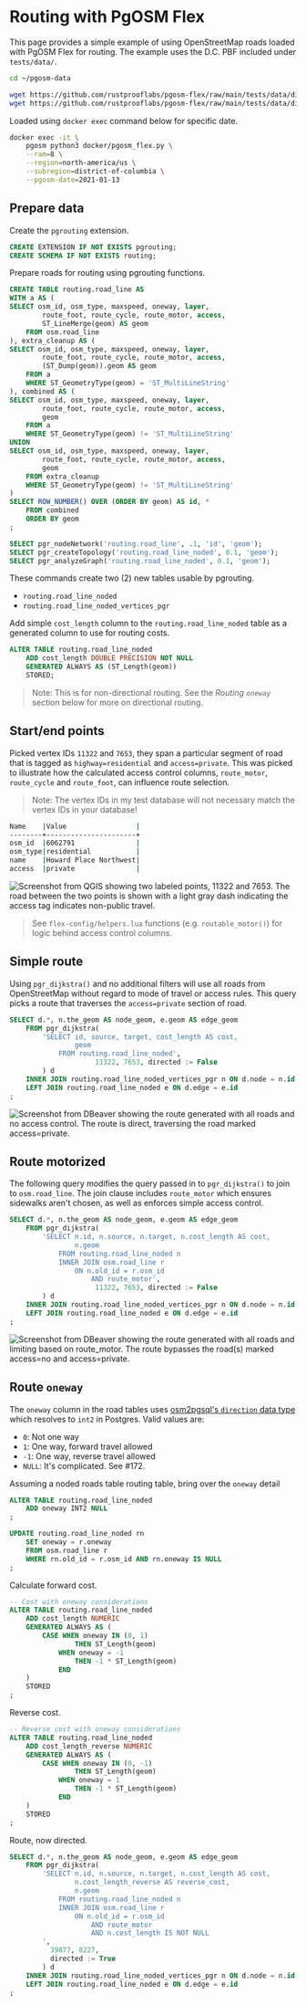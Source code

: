 # Routing with PgOSM Flex

This page provides a simple example of using OpenStreetMap roads
loaded with PgOSM Flex for routing.
The example uses the D.C. PBF included under `tests/data/`.

```bash
cd ~/pgosm-data

wget https://github.com/rustprooflabs/pgosm-flex/raw/main/tests/data/district-of-columbia-2021-01-13.osm.pbf
wget https://github.com/rustprooflabs/pgosm-flex/raw/main/tests/data/district-of-columbia-2021-01-13.osm.pbf.md5
```

Loaded using `docker exec` command below for specific date.

```bash
docker exec -it \
    pgosm python3 docker/pgosm_flex.py \
    --ram=8 \
    --region=north-america/us \
    --subregion=district-of-columbia \
    --pgosm-date=2021-01-13
```


## Prepare data

Create the `pgrouting` extension.

```sql
CREATE EXTENSION IF NOT EXISTS pgrouting;
CREATE SCHEMA IF NOT EXISTS routing;
```

Prepare roads for routing using pgrouting functions.

```sql
CREATE TABLE routing.road_line AS
WITH a AS (
SELECT osm_id, osm_type, maxspeed, oneway, layer,
        route_foot, route_cycle, route_motor, access,
        ST_LineMerge(geom) AS geom
    FROM osm.road_line
), extra_cleanup AS (
SELECT osm_id, osm_type, maxspeed, oneway, layer,
        route_foot, route_cycle, route_motor, access,
        (ST_Dump(geom)).geom AS geom
    FROM a 
    WHERE ST_GeometryType(geom) = 'ST_MultiLineString'
), combined AS (
SELECT osm_id, osm_type, maxspeed, oneway, layer,
        route_foot, route_cycle, route_motor, access,
        geom
    FROM a
    WHERE ST_GeometryType(geom) != 'ST_MultiLineString'
UNION
SELECT osm_id, osm_type, maxspeed, oneway, layer,
        route_foot, route_cycle, route_motor, access,
        geom
    FROM extra_cleanup
    WHERE ST_GeometryType(geom) != 'ST_MultiLineString'
)
SELECT ROW_NUMBER() OVER (ORDER BY geom) AS id, *
    FROM combined
    ORDER BY geom
;

```


```sql
SELECT pgr_nodeNetwork('routing.road_line', .1, 'id', 'geom');
SELECT pgr_createTopology('routing.road_line_noded', 0.1, 'geom');
SELECT pgr_analyzeGraph('routing.road_line_noded', 0.1, 'geom');
```

These commands create two (2) new tables usable by pgrouting.

* `routing.road_line_noded`
* `routing.road_line_noded_vertices_pgr`

Add simple `cost_length` column to the `routing.road_line_noded` table
as a generated column to use for routing costs.



```sql
ALTER TABLE routing.road_line_noded
    ADD cost_length DOUBLE PRECISION NOT NULL
    GENERATED ALWAYS AS (ST_Length(geom))
    STORED; 
```

> Note: This is for non-directional routing.  See the *Routing `oneway`* section below for more on directional routing.


## Start/end points

Picked vertex IDs `11322` and `7653`, they span a particular segment
of road that is tagged as `highway=residential` and `access=private`.
This was picked to illustrate how the calculated access control columns, `route_motor`, `route_cycle` and `route_foot`,
can influence route selection.

> Note:  The vertex IDs in my test database will not necessary match the vertex IDs in your database!

```bash
Name    |Value                 |
--------+----------------------+
osm_id  |6062791               |
osm_type|residential           |
name    |Howard Place Northwest|
access  |private               |
```


![Screenshot from QGIS showing two labeled points, 11322 and 7653. The road between the two points is shown with a light gray dash indicating the access tag indicates non-public travel.](dc-example-route-start-end-vertices.png)

> See `flex-config/helpers.lua` functions (e.g. `routable_motor()`) for logic behind access control columns.


## Simple route

Using `pgr_dijkstra()` and no additional filters will
use all roads from OpenStreetMap without regard to mode of travel
or access rules.
This query picks a route that traverses the `access=private` section
of road.


```sql
SELECT d.*, n.the_geom AS node_geom, e.geom AS edge_geom
    FROM pgr_dijkstra(
        'SELECT id, source, target, cost_length AS cost,
                geom
            FROM routing.road_line_noded',
                     11322, 7653, directed := False
        ) d
    INNER JOIN routing.road_line_noded_vertices_pgr n ON d.node = n.id
    LEFT JOIN routing.road_line_noded e ON d.edge = e.id
;
```

![Screenshot from DBeaver showing the route generated with all roads and no access control. The route is direct, traversing the road marked access=private.](dc-example-route-start-no-access-control.png)


## Route motorized

The following query modifies the query passed in to `pgr_dijkstra()`
to join to `osm.road_line`.  The join clause includes `route_motor`
which ensures sidewalks aren't chosen, as well as enforces simple
access control.


```sql
SELECT d.*, n.the_geom AS node_geom, e.geom AS edge_geom
    FROM pgr_dijkstra(
        'SELECT n.id, n.source, n.target, n.cost_length AS cost,
                n.geom
            FROM routing.road_line_noded n
            INNER JOIN osm.road_line r
            	ON n.old_id = r.osm_id
            		AND route_motor',
                     11322, 7653, directed := False
        ) d
    INNER JOIN routing.road_line_noded_vertices_pgr n ON d.node = n.id
    LEFT JOIN routing.road_line_noded e ON d.edge = e.id
;
```


![Screenshot from DBeaver showing the route generated with all roads and limiting based on route_motor. The route bypasses the road(s) marked access=no and access=private.](dc-example-route-start-motor-access-control.png)


## Route `oneway`

The `oneway` column in the road tables uses
[osm2pgsql's `direction` data type](https://osm2pgsql.org/doc/manual.html#type-conversions) which resolves to `int2` in Postgres.
Valid values are:

* `0`: Not one way
* `1`: One way, forward travel allowed
* `-1`: One way, reverse travel allowed
* `NULL`: It's complicated. See #172.


Assuming a noded roads table routing table, bring over the `oneway` detail

```sql
ALTER TABLE routing.road_line_noded
    ADD oneway INT2 NULL
;

UPDATE routing.road_line_noded rn
    SET oneway = r.oneway
    FROM osm.road_line r
    WHERE rn.old_id = r.osm_id AND rn.oneway IS NULL
;
```

Calculate forward cost.

```sql
-- Cost with oneway considerations
ALTER TABLE routing.road_line_noded
    ADD cost_length NUMERIC
    GENERATED ALWAYS AS (
        CASE WHEN oneway IN (0, 1)
                THEN ST_Length(geom)
            WHEN oneway = -1
                THEN -1 * ST_Length(geom)
            END
    )
    STORED
;
```

Reverse cost.

```sql
-- Reverse cost with oneway considerations
ALTER TABLE routing.road_line_noded
    ADD cost_length_reverse NUMERIC
    GENERATED ALWAYS AS (
        CASE WHEN oneway IN (0, -1)
                THEN ST_Length(geom)
            WHEN oneway = 1
                THEN -1 * ST_Length(geom)
            END
    )
    STORED
;
```

Route, now directed.

```sql
SELECT d.*, n.the_geom AS node_geom, e.geom AS edge_geom
    FROM pgr_dijkstra(
        'SELECT n.id, n.source, n.target, n.cost_length AS cost,
                n.cost_length_reverse AS reverse_cost,
                n.geom
            FROM routing.road_line_noded n
            INNER JOIN osm.road_line r
                ON n.old_id = r.osm_id
                    AND route_motor
                    AND n.cost_length IS NOT NULL
        ',
          39877, 8227,
          directed := True
        ) d
    INNER JOIN routing.road_line_noded_vertices_pgr n ON d.node = n.id
    LEFT JOIN routing.road_line_noded e ON d.edge = e.id
;
```
